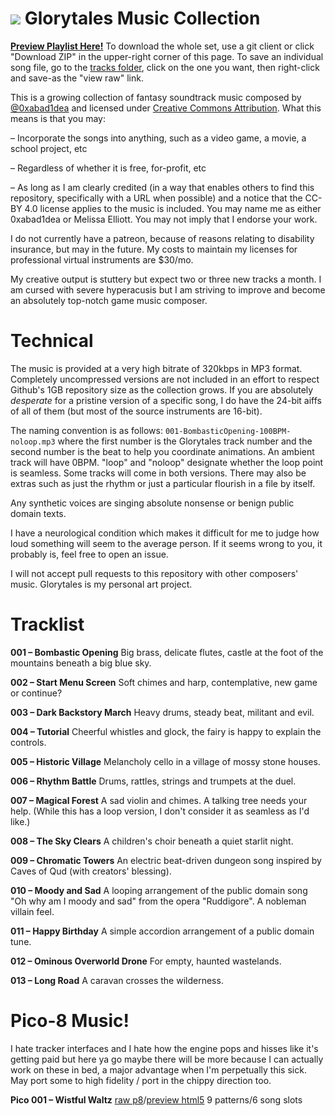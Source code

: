 ![](http://i.imgur.com/37qCdyS.png)
Glorytales Music Collection
===========================

**[Preview Playlist Here!](https://soundcloud.com/0xabad1dea/sets/glorytales-free-music-for)** To download the whole set, use a git client or click "Download ZIP" in the upper-right corner of this page. To save an individual song file, go to the [tracks folder](https://github.com/0xabad1dea/glorytales/tree/master/tracks), click on the one you want, then right-click and save-as the "view raw" link.

This is a growing collection of fantasy soundtrack music composed by [@0xabad1dea](https://twitter.com/0xabad1dea) and licensed under [Creative Commons Attribution](https://creativecommons.org/licenses/by/4.0/). What this means is that you may:

– Incorporate the songs into anything, such as a video game, a movie, a school project, etc

– Regardless of whether it is free, for-profit, etc

– As long as I am clearly credited (in a way that enables others to find this repository, specifically with a URL when possible) and a notice that the CC-BY 4.0 license applies to the music is included. You may name me as either 0xabad1dea or Melissa Elliott. You may not imply that I endorse your work.

I do not currently have a patreon, because of reasons relating to disability insurance, but may in the future. My costs to maintain my licenses for professional virtual instruments are $30/mo.

My creative output is stuttery but expect two or three new tracks a month. I am cursed with severe hyperacusis but I am striving to improve and become an absolutely top-notch game music composer.

# Technical

The music is provided at a very high bitrate of 320kbps in MP3 format. Completely uncompressed versions are not included in an effort to respect Github's 1GB repository size as the collection grows. If you are absolutely _desperate_ for a pristine version of a specific song, I do have the 24-bit aiffs of all of them (but most of the source instruments are 16-bit).

The naming convention is as follows: `001-BombasticOpening-100BPM-noloop.mp3` where the first number is the Glorytales track number and the second number is the beat to help you coordinate animations. An ambient track will have 0BPM. "loop" and "noloop" designate whether the loop point is seamless. Some tracks will come in both versions. There may also be extras such as just the rhythm or just a particular flourish in a file by itself.

Any synthetic voices are singing absolute nonsense or benign public domain texts.

I have a neurological condition which makes it difficult for me to judge how loud something will seem to the average person. If it seems wrong to you, it probably is, feel free to open an issue.

I will not accept pull requests to this repository with other composers' music. Glorytales is my personal art project.

# Tracklist

**001 – Bombastic Opening** Big brass, delicate flutes, castle at the foot of the mountains beneath a big blue sky.

**002 – Start Menu Screen** Soft chimes and harp, contemplative, new game or continue?

**003 – Dark Backstory March** Heavy drums, steady beat, militant and evil.

**004 – Tutorial** Cheerful whistles and glock, the fairy is happy to explain the controls.

**005 – Historic Village** Melancholy cello in a village of mossy stone houses.

**006 – Rhythm Battle** Drums, rattles, strings and trumpets at the duel.

**007 – Magical Forest** A sad violin and chimes. A talking tree needs your help. (While this has a loop version, I don't consider it as seamless as I'd like.)

**008 – The Sky Clears** A children's choir beneath a quiet starlit night.

**009 – Chromatic Towers** An electric beat-driven dungeon song inspired by Caves of Qud (with creators' blessing).

**010 – Moody and Sad** A looping arrangement of the public domain song "Oh why am I moody and sad" from the opera "Ruddigore". A nobleman villain feel.

**011 – Happy Birthday** A simple accordion arrangement of a public domain tune.

**012 – Ominous Overworld Drone** For empty, haunted wastelands.

**013 – Long Road** A caravan crosses the wilderness.


# Pico-8 Music!

I hate tracker interfaces and I hate how the engine pops and hisses like it's getting paid but here ya go maybe there will be more because I can actually work on these in bed, a major advantage when I'm perpetually this sick. May port some to high fidelity / port in the chippy direction too.

**Pico 001 – Wistful Waltz** [raw p8](https://0xabad1dea.github.io/pico8/wistful.p8)/[preview html5](https://0xabad1dea.github.io/pico8/wistful.html) 9 patterns/6 song slots
